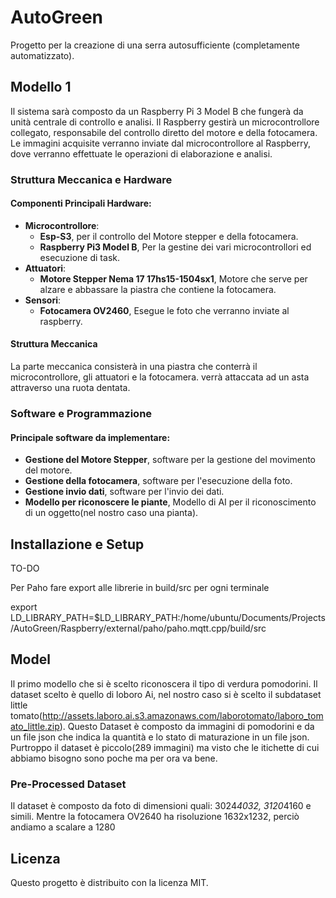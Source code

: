 # AutoGreen
Progetto per la creazione di una serra autosufficiente (completamente automatizzato).

## Modello 1

Il sistema sarà composto da un Raspberry Pi 3 Model B che fungerà da unità centrale di controllo e analisi. Il Raspberry gestirà un microcontrollore collegato, responsabile del controllo diretto del motore e della fotocamera. Le immagini acquisite verranno inviate dal microcontrollore al Raspberry, dove verranno effettuate le operazioni di elaborazione e analisi. 

### Struttura Meccanica e Hardware

####  Componenti Principali Hardware:

- **Microcontrollore**:
  - **Esp-S3**, per il controllo del Motore stepper e della fotocamera.
  - **Raspberry Pi3 Model B**, Per la gestine dei vari microcontrollori ed esecuzione di task.
- **Attuatori**:
  - **Motore Stepper Nema 17 17hs15-1504sx1**, Motore che serve per alzare e abbassare la piastra che contiene la fotocamera.
- **Sensori**:
  - **Fotocamera OV2460**, Esegue le foto che verranno inviate al raspberry.

#### Struttura Meccanica

La parte meccanica consisterà in una piastra che conterrà il microcontrollore, gli attuatori e la fotocamera.
verrà attaccata ad un asta attraverso una ruota dentata.

### Software e Programmazione

#### Principale software da implementare:

- **Gestione del Motore Stepper**, software per la gestione del movimento del motore.
- **Gestione della fotocamera**, software per l'esecuzione della foto.
- **Gestione invio dati**, software per l'invio dei dati.
- **Modello per riconoscere le piante**, Modello di AI per il riconoscimento di un oggetto(nel nostro caso una pianta).

## Installazione e Setup

TO-DO

Per Paho fare export alle librerie in build/src per ogni terminale

export LD_LIBRARY_PATH=$LD_LIBRARY_PATH:/home/ubuntu/Documents/Projects/AutoGreen/Raspberry/external/paho/paho.mqtt.cpp/build/src

## Model

Il primo modello che si è scelto riconoscera il tipo di verdura pomodorini.
Il dataset scelto è quello di loboro Ai, nel nostro caso si è scelto il subdataset little tomato(http://assets.laboro.ai.s3.amazonaws.com/laborotomato/laboro_tomato_little.zip).
Questo Dataset è composto da immagini di pomodorini e da un file json che indica la quantità e lo stato di maturazione in un file json.
Purtroppo il dataset è piccolo(289  immagini) ma visto che le itichette di cui abbiamo bisogno sono poche ma per ora va bene.

### Pre-Processed Dataset
Il dataset è composto da foto di dimensioni quali: 3024*4032, 3120*4160 e simili.
Mentre la fotocamera OV2640 ha risoluzione 1632x1232, perciò andiamo a scalare a 1280


## Licenza

Questo progetto è distribuito con la licenza MIT.
